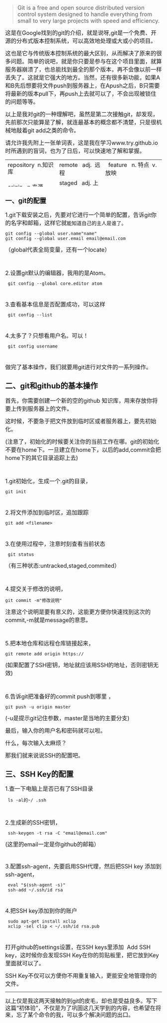 <blockquote>
    <p>
        <span style="font-size: 18px;">Git is a free and open source distributed version control system designed to handle everything from small to very large projects with speed and efficiency.</span>
    </p>
</blockquote>
<p>
    <span style="font-size: 18px;">这是在Google找到的git的介绍，就是说呀,git是一个免费、开源的分布式版本控制系统，可以高效地处理或大或小的项目。</span></span></span></span>
</p>
<p>
    <span style="font-size: 18px;">这也是它与传统版本控制系统的最大区别，从而解决了原来的很多问题。简单的说吧，就是你只要是参与在这个项目里面，就算服务器崩溃了，也总能找到最全的那个版本，再不会像以前一样丢失了。这就是它强大的地方。当然，还有很多新功能，如果A和B先后想要将文件push到服务器上，在Apush之后，B只需要将最新的版本pull下，再push上去就可以了，不会出现被锁住的问题等等。</span>
</p>
<p>
    <span style="font-size: 18px;">以上是我对git的一种理解吧，虽然是第二次接触git，却发现，先前那次只能算是了解，就连最基本的概念都不清楚，只是很机械地敲着git add之类的命令。</span>
</p>
<p>
    <span style="font-size: 18px;">请允许我先附上一张单词表，这是我在学习www.try.github.io 时所遇到的盲词，也为了日后，可以快速地了解和掌握。</span>
</p>
<p>
    <span style="line-height: 18px; font-family: Consolas, 微软雅黑, monospace, Verdana, sans-serif, 宋体; font-size: 12px; background-color: rgb(246, 246, 246);"></span>
</p>
<table style="height: 87px;">
    <tbody>
        <tr>
            <td style="-ms-word-break: break-all;">
                <span style="line-height: 22.5px; font-size: 18px;">repository &nbsp;n.知识库</span>
            </td>
            <td style="-ms-word-break: break-all;">
                <span style="font-size: 18px;">remote &nbsp; adj. &nbsp;远程</span>
            </td>
            <td style="-ms-word-break: break-all;">
                <span style="font-size: 18px;">&nbsp; feature &nbsp; n. 特点 &nbsp;v.放映</span>
            </td>
        </tr>
        <tr>
            <td style="-ms-word-break: break-all;">
                <span style="font-size: 18px;">origin &nbsp; n.来源</span>
            </td>
            <td style="-ms-word-break: break-all;">
                <span style="font-size: 18px;">staged &nbsp; adj. 上演</span>
            </td>
            <td style="-ms-word-break: break-all;"></td>
        </tr>
    </tbody>
</table>
<h2>
    一、git的配置
</h2>
<p>
    <span style="font-size: 18px;">1.git下载安装之后，先要对它进行一个简单的配置，告诉git你的名字和邮箱，这样它就<span style="font-size: 16px;">能知道自己的主人是谁了。</span></span>
</p>
<pre class="brush:shell;toolbar: true; auto-links: false;">git config --global user.name&quot;name&quot;
git config --global user.email email@email.com</pre>
<p>
    <span style="font-size: 18px;">（global代表全局变量，还有一个locate）</span>
</p>
<p>
    <span style="font-size: 18px;"><br/></span>
</p>
<p>
    <span style="font-size: 18px;">2.设置git默认的编辑器，我用的是Atom。</span>
</p>
<pre class="brush:shell;toolbar: true; auto-links: false;"> git config --global core.editor atom</pre>
<p>
    <span style="font-size: 18px; font-family: Consolas, 微软雅黑, monospace, Verdana, sans-serif, 宋体; line-height: 18px; background-color: rgb(246, 246, 246);"></span><br/>
</p>
<p>
    <span style="font-size: 18px;">3.查看基本信息是否配置成功，可以这样</span><br/>
</p>
<pre class="brush:shell;toolbar: true; auto-links: false;"> git config --list</pre>
<p>
    <br/><span style="font-size: 18px; font-family: Consolas, 微软雅黑, monospace, Verdana, sans-serif, 宋体; line-height: 18px; background-color: rgb(246, 246, 246);"></span>
</p>
<p>
    <span style="font-size: 18px;">4.太多了？只想看用户名。可以！</span>
</p>
<pre class="brush:shell;toolbar: true; auto-links: false;"> git config username</pre>
<p>
    <span style="font-size: 18px; font-family: Consolas, 微软雅黑, monospace, Verdana, sans-serif, 宋体; line-height: 18px; background-color: rgb(246, 246, 246);"></span><br/>
</p>
<p>
    <span style="font-size: 18px;">做完了基本操作，我们就要用git进行对文件的一系列操作。</span>
</p>
<h2>
    <span style="font-size: 24px;">二、git和github的基本操作</span>
</h2>
<p>
    <span style="font-size: 18px;">首先，你需要创建一个新的空的github 知识库，用来存放你将要上传到服务器上的文件。</span>
</p>
<p>
    <span style="font-size: 18px;">这时候，不要急于把文件放到临时区或者服务器上，要先初始化。</span>
</p>
<p>
    <span style="font-size: 18px;">(注意了，初始化的时候要关注你的当前工作在哪。git的初始化不要在home下。一旦建立在home下，以后的add,commit会把home下的其它目录追踪上去)</span>
</p>
<p>
    <span style="font-size: 18px;"><br/></span>
</p>
<p>
    <span style="font-size: 18px;">1.git</span><span style="font-size: 18px;">初始化，生成一个.git的目录，</span>
</p>
<pre class="brush:shell;toolbar: true; auto-links: false;">git init</pre>
<p>
    <br/><span style="font-size: 18px; font-family: Consolas, 微软雅黑, monospace, Verdana, sans-serif, 宋体; line-height: 18px; background-color: rgb(246, 246, 246);"></span>
</p>
<p>
    <span style="font-size: 18px;">2.将文件添加到临时区，追加跟踪</span><br/>
</p>
<pre class="brush:shell;toolbar: true; auto-links: false;">git add &lt;filename&gt;</pre>
<p>
    <br/>
</p>
<p>
    <span style="font-size: 18px;">3.在使用过程中，注意时刻查看当前状态</span>
</p>
<pre class="brush:shell;toolbar: true; auto-links: false;"> git status</pre>
<p>
    <span style="font-size: 18px;">（有三种状态:untracked,staged,commited）</span>
</p>
<p>
    <span style="font-size: 18px;"><br/></span>
</p>
<p>
    <span style="font-size: 18px;">4.提交关于修改的说明，</span>
</p>
<pre class="brush:shell;toolbar: true; auto-links: false;">git commit -m&quot;修改说明&quot;</pre>
<p>
    <span style="font-size: 18px;">注意这个说明是要有意义的，这能更方便你快速找到这次的commit,-m就是message的意思。</span><br/><span style="font-size: 18px; font-family: Consolas, 微软雅黑, monospace, Verdana, sans-serif, 宋体; line-height: 18px; background-color: rgb(246, 246, 246);"></span>
</p>
<p>
    <span style="font-size: 18px;"><br/></span>
</p>
<p>
    <span style="font-size: 18px;">5.把本地仓库和远程仓库链接起来，</span><br/>
</p>
<pre class="brush:shell;toolbar: true; auto-links: false;">git remote add origin https://</pre>
<p>
    <span style="font-size: 18px;">(如果配置了SSH密钥，地址就应该用SSH的地址，否则密钥无效)</span>
</p>
<p>
    <span style="font-size: 18px;"><br/></span>
</p>
<p>
    <span style="font-size: 18px;">6.告诉git把准备好的commit push到哪里 ，</span>
</p>
<pre class="brush:shell;toolbar: true; auto-links: false;">git push -u origin master</pre>
<p>
    <span style="font-size: 18px;">(-u是提示git记住参数，master是当地的主要分支)</span>
</p>
<p>
    <span style="font-size: 18px;">最后，输入你的用户名和密码就可以啦。</span>
</p>
<p>
    <span style="font-size: 18px;">什么，每次输入太麻烦？</span>
</p>
<p>
    <span style="font-size: 18px;">那我们就来说说SSH的配置吧。</span>
</p>
<h2>
    <span style="font-size: 24px;">三、SSH Key的配置</span>
</h2>
<p>
    <span style="font-size: 18px;">1.查一下电脑上是否已有了SSH目录</span>
</p>
<pre class="brush:shell;toolbar: true; auto-links: false;"> ls -al的~/ .ssh</pre>
<p>
    <span style="font-size: 18px;"><br/></span>
</p>
<p>
    <span style="font-size: 18px;">2.生成新的SSH密钥，</span><br/>
</p>
<pre class="brush:shell;toolbar: true; auto-links: false;"> ssh-keygen -t rsa -C &quot;email@email.com&quot;</pre>
<p>
    <span style="font-size: 18px;">(这里的email一定是你github的邮箱）</span>
</p>
<p>
    <br/>
</p>
<p>
    <span style="font-size: 18px;">3.配置ssh-agent，先要启用SSH代理，然后把SSH key 添加到 ssh-agent，</span><span style="font-size: 18px;"><br/></span>
</p>
<pre class="brush:shell;toolbar: true; auto-links: false;"> eval &quot;$(ssh-agent -s)&quot;
 ssh-add ~/.ssh/id_rsa</pre>
<p>
    <br/><span style="font-size: 18px; font-family: Consolas, 微软雅黑, monospace, Verdana, sans-serif, 宋体; line-height: 18px; background-color: rgb(246, 246, 246);"></span>
</p>
<p>
    <span style="font-size: 18px;">4.把SSH key添加到你的账户</span>
</p>
<pre class="brush:shell;toolbar: true; auto-links: false;"> sudo apt-get install xclip
 xclip -sel clip &lt; ~/.ssh/id_rsa.pub</pre>
<p>
    <span style="font-size: 18px; font-family: Consolas, 微软雅黑, monospace, Verdana, sans-serif, 宋体; line-height: 18px; background-color: rgb(246, 246, 246);"></span><br/>
</p>
<p>
    <span style="font-size: 18px;">打开github的settings设置，在SSH keys里添加 &nbsp;Add SSH key，这时候你会发现SSH Key在你的剪贴板里，把它放到Key里面就可以了。</span>
</p>
<p>
    <span style="font-size: 18px;">SSH Key不仅可以方便你不用重复输入，更能安全地管理你的文件。</span>
</p>
<hr/>
<p>
    <span style="font-size: 18px;">以上仅是我这两天接触的到git的皮毛，却也是受益良多。<span style="font-size: 18px; line-height: 22.5px;">写下这篇“初体验”，不仅是为了巩固这几天学到的内容，也希望在将来，忘了某个命令的我，可以多个解决问题的出口。</span></span>
</p>
<p>
    <br/>
</p>
